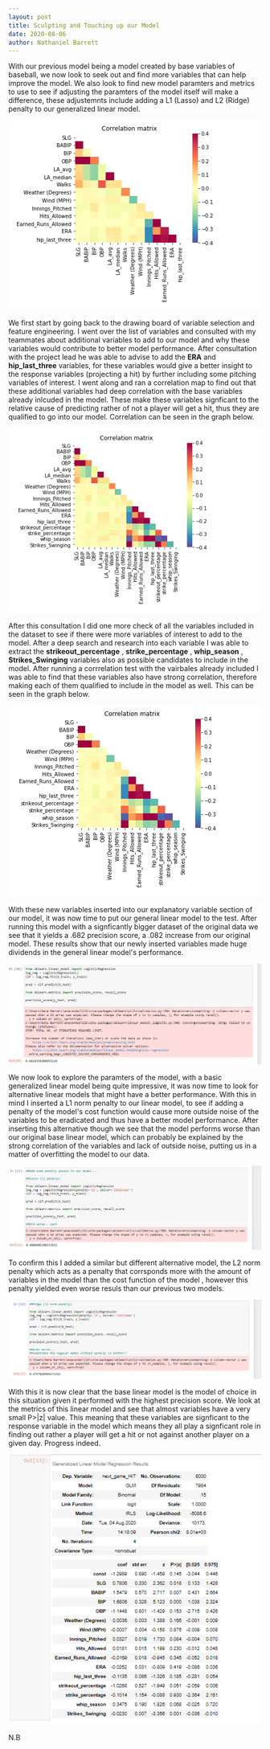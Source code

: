 ```yaml
---
layout: post
title: Sculpting and Touching up our Model  
date: 2020-08-06
author: Nathaniel Barrett
---
```


With our previous model being a model created by base variables of baseball, we now look to seek out and find more variables that can help improve the model. We also look to find new model paramters and metrics to use to see if adjusting the paramters of the model itself will make a difference, these adjustemnts include adding a L1 (Lasso) and L2 (Ridge) penalty to our generalized linear model.


![first correlation](./images/Capture30.PNG "a")

We first start by going back to the drawing board of variable selection and feature engineering. I went over the list of variables and consulted with my teammates about additional variables to add to our model and why these variables would contribute to better model performance. After consultation with the project lead he was able to advise to add the **ERA** and **hip_last_three** variables, for these variables would give a better insight to the response variables (projecting a hit) by further including some pitching variables of interest. I went along and ran a correlation map to find out that these additional variables had deep correlation with the base variables already inlcuded in the model. These make these variables signficant to the relative cause of predicting rather of not a player will get a hit, thus they are qualified to go into our model. Correlation can be seen in the graph below. 

![second correlation](./images/Capture31.PNG "a1")

After this consultation I did one more check of all the variables included in the dataset to see if there were more variables of interest to add to the model. After a deep search and research into each variable I was able to extract the **strikeout_percentage** , **strike_percentage** , **whip_season** , **Strikes_Swinging** variables also as possible candidates to include in the model. After running a corrrelation test with the vairbales already included I was able to find that these variables also have strong correlation, therefore making each of them qualified to include in the model as well. This can be seen in the graph below. 


![third correlation](./images/Capture32.PNG "b")

With these new variables inserted into our explanatory variable section of our model, it was now time to put our general linear model to the test. After running this model with a signficantly bigger dataset of the original data we see that it yields a .682 precision score, a .082 increase from our original model. These results show that our newly inserted variables made huge dividends in the general linear model's performance. 

![third correlation](./images/Capture33.PNG "c")

We now look to explore the paramters of the model, with a basic generalized linear model being quite impressive, it was now time to look for alternative linear models that might have a better performance. With this in mind I inserted a L1 norm penalty to our linear model, to see if adding a penalty of the model's cost function would cause more outside noise of the variables to be eradicated and thus have a better model performance. After inserting this alternative though we see that the model performs worse than our original base linear model, which can probably be explained by the strong correlation of the variables and lack of outside noise, putting us in a matter of overfitting the model to our data.

![third correlation](./images/Capture34.PNG "d")

To confirm this I added a similar but different alternative model, the L2 norm penalty which acts as a penalty that corrsponds more with the amount of variables in the model than the cost function of the model , however this penalty yielded even worse resuls than our previous two models.

![third correlation](./images/Capture35.PNG "e")

With this it is now clear that the base linear model is the model of choice in this situation given it performed with the highest precision score. We look at the metrics of this linear model and see that almost variables have a very small P>|z| value. This meaning that these variables are signficant to the response variable in the model which means they all play a signficant role in finding out rather a player will get a hit or not against another player on a given day. Progress indeed.  

![third correlation](./images/Capture36.PNG "f")


N.B
